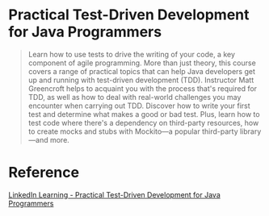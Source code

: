 # Practical Test-Driven Development for Java Programmers

> Learn how to use tests to drive the writing of your code, a key component of agile programming. More than just theory, this course covers a range of practical topics that can help Java developers get up and running with test-driven development (TDD). Instructor Matt Greencroft helps to acquaint you with the process that's required for TDD, as well as how to deal with real-world challenges you may encounter when carrying out TDD. Discover how to write your first test and determine what makes a good or bad test. Plus, learn how to test code where there's a dependency on third-party resources, how to create mocks and stubs with Mockito—a popular third-party library—and more.

# Reference

[LinkedIn Learning - Practical Test-Driven Development for Java Programmers](https://www.linkedin.com/learning/practical-test-driven-development-for-java-programmers)
